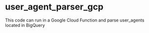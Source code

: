 # user_agent_parser_gcp
This code can run in a Google Cloud Function and parse user_agents located in BigQuery
